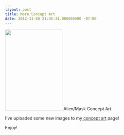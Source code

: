 ```yaml
---
layout: post
title: More Concept Art
date: 2012-11-08 21:45:31.000000000 -07:00
---
```

<a href="/images/old/Alien01_yxe4gl.jpg"><img class="size-full wp-image-658  " title="Alien01" src="/images/old/Alien01_yxe4gl.jpg" alt="" width="188" height="266" /></a>
Alien/Mask Concept Art

I've uploaded some new images to my<a title="Concept Art" href="http://www.benfrancom.com/concept-art/" target="_blank"> concept art</a> page!

Enjoy!
